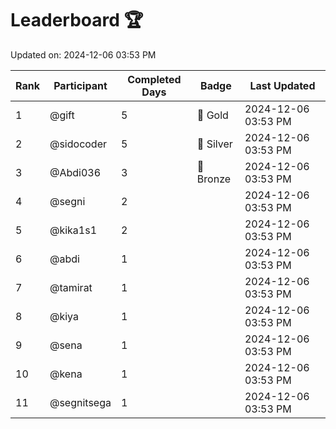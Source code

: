 # Leaderboard 🏆

Updated on: 2024-12-06 03:53 PM

| Rank | Participant       | Completed Days | Badge      | Last Updated         |
|------|-------------------|----------------|------------|----------------------|
| 1    | @gift             | 5              | 🏅 Gold     | 2024-12-06 03:53 PM |
| 2    | @sidocoder        | 5              | 🥈 Silver   | 2024-12-06 03:53 PM |
| 3    | @Abdi036          | 3              | 🥉 Bronze   | 2024-12-06 03:53 PM |
| 4    | @segni            | 2              |            | 2024-12-06 03:53 PM |
| 5    | @kika1s1          | 2              |            | 2024-12-06 03:53 PM |
| 6    | @abdi             | 1              |            | 2024-12-06 03:53 PM |
| 7    | @tamirat          | 1              |            | 2024-12-06 03:53 PM |
| 8    | @kiya             | 1              |            | 2024-12-06 03:53 PM |
| 9    | @sena             | 1              |            | 2024-12-06 03:53 PM |
| 10   | @kena             | 1              |            | 2024-12-06 03:53 PM |
| 11   | @segnitsega       | 1              |            | 2024-12-06 03:53 PM |
